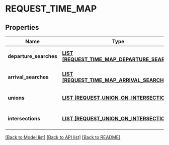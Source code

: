 # REQUEST_TIME_MAP

## Properties
Name | Type | Description | Notes
------------ | ------------- | ------------- | -------------
**departure_searches** | [**LIST [REQUEST_TIME_MAP_DEPARTURE_SEARCH]**](RequestTimeMapDepartureSearch.md) |  | [optional] [default to null]
**arrival_searches** | [**LIST [REQUEST_TIME_MAP_ARRIVAL_SEARCH]**](RequestTimeMapArrivalSearch.md) |  | [optional] [default to null]
**unions** | [**LIST [REQUEST_UNION_ON_INTERSECTION]**](RequestUnionOnIntersection.md) |  | [optional] [default to null]
**intersections** | [**LIST [REQUEST_UNION_ON_INTERSECTION]**](RequestUnionOnIntersection.md) |  | [optional] [default to null]

[[Back to Model list]](../README.md#documentation-for-models) [[Back to API list]](../README.md#documentation-for-api-endpoints) [[Back to README]](../README.md)


